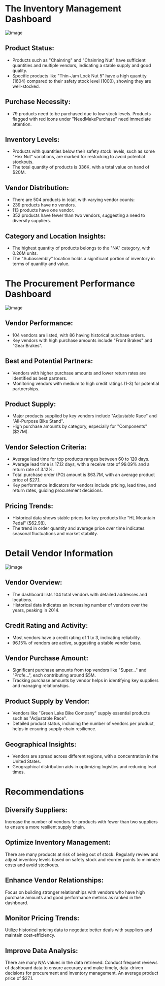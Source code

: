 # The Inventory Management Dashboard

![image](https://github.com/user-attachments/assets/cb1a3f84-dc18-4489-8580-aa69a4f804c1)

## Product Status:

- Products such as "Chainring" and "Chainring Nut" have sufficient quantities and multiple vendors, indicating a stable supply and good quality.
- Specific products like "Thin-Jam Lock Nut 5" have a high quantity (1604) compared to their safety stock level (1000), showing they are well-stocked.
## Purchase Necessity: 
- 79 products need to be purchased due to low stock levels. Products flagged with red icons under "NeedMakePurchase" need immediate attention.
## Inventory Levels:

- Products with quantities below their safety stock levels, such as some "Hex Nut" variations, are marked for restocking to avoid potential stockouts.
- The total quantity of products is 336K, with a total value on hand of $20M.
## Vendor Distribution:

- There are 504 products in total, with varying vendor counts:
- 239 products have no vendors.
- 113 products have one vendor.
- 352 products have fewer than two vendors, suggesting a need to diversify suppliers.
## Category and Location Insights:

- The highest quantity of products belongs to the "NA" category, with 0.26M units.
- The "Subassembly" location holds a significant portion of inventory in terms of quantity and value.

# The Procurement Performance Dashboard

![image](https://github.com/user-attachments/assets/06d273b5-da2b-4484-872f-49e9dd0d93ec)

## Vendor Performance:

- 104 vendors are listed, with 86 having historical purchase orders.
- Key vendors with high purchase amounts include "Front Brakes" and "Gear Brakes".
## Best and Potential Partners:

- Vendors with higher purchase amounts and lower return rates are identified as best partners.
- Monitoring vendors with medium to high credit ratings (1-3) for potential partnerships.
## Product Supply:

- Major products supplied by key vendors include "Adjustable Race" and "All-Purpose Bike Stand".
- High purchase amounts by category, especially for "Components" ($27M).
## Vendor Selection Criteria:

- Average lead time for top products ranges between 60 to 120 days.
- Average lead time is 17.12 days, with a receive rate of 99.09% and a return rate of 3.12%.
- Total purchase order (PO) amount is $63.7M, with an average product price of $27.1.
- Key performance indicators for vendors include pricing, lead time, and return rates, guiding procurement decisions.
## Pricing Trends:

- Historical data shows stable prices for key products like "HL Mountain Pedal" ($62.98).
- The trend in order quantity and average price over time indicates seasonal fluctuations and market stability.

# Detail Vendor Information

![image](https://github.com/user-attachments/assets/7d20cad4-fcc8-43ca-9ecf-56cffbed3063)

## Vendor Overview:

- The dashboard lists 104 total vendors with detailed addresses and locations.
- Historical data indicates an increasing number of vendors over the years, peaking in 2014.
## Credit Rating and Activity:

- Most vendors have a credit rating of 1 to 3, indicating reliability.
- 96.15% of vendors are active, suggesting a stable vendor base.
## Vendor Purchase Amount:

- Significant purchase amounts from top vendors like "Super..." and "Profe...", each contributing around $5M.
- Tracking purchase amounts by vendor helps in identifying key suppliers and managing relationships.
## Product Supply by Vendor:

- Vendors like "Green Lake Bike Company" supply essential products such as "Adjustable Race".
- Detailed product status, including the number of vendors per product, helps in ensuring supply chain resilience.
## Geographical Insights:

- Vendors are spread across different regions, with a concentration in the United States.
- Geographical distribution aids in optimizing logistics and reducing lead times.


# Recommendations
## Diversify Suppliers:

Increase the number of vendors for products with fewer than two suppliers to ensure a more resilient supply chain.
## Optimize Inventory Management:

There are many products at risk of being out of stock. Regularly review and adjust inventory levels based on safety stock and reorder points to minimize costs and avoid stockouts.
## Enhance Vendor Relationships:

Focus on building stronger relationships with vendors who have high purchase amounts and good performance metrics as ranked in the dashboard.
## Monitor Pricing Trends:

Utilize historical pricing data to negotiate better deals with suppliers and maintain cost-efficiency.
## Improve Data Analysis:

There are many N/A values in the data retrieved. Conduct frequent reviews of dashboard data to ensure accuracy and make timely, data-driven decisions for procurement and inventory management. An average product price of $27.1.
